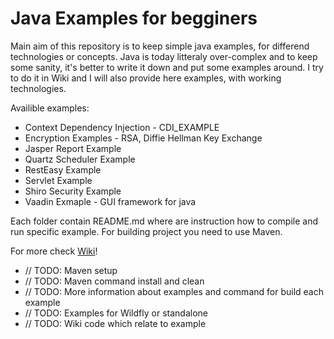 Java Examples for begginers
=====================
Main aim of this repository is to keep simple java examples, for differend technologies or concepts. Java is today litteraly over-complex and to keep some sanity, it's better to write it down and put some examples around. I try to do it in Wiki and I will also provide here examples, with working technologies. 

Availible examples:

 * Context Dependency Injection - CDI_EXAMPLE
 * Encryption Examples - RSA, Diffie Hellman Key Exchange
 * Jasper Report Example
 * Quartz Scheduler Example
 * RestEasy Example
 * Servlet Example
 * Shiro Security Example
 * Vaadin Exmaple - GUI framework for java

Each folder contain README.md where are instruction how to compile and run specific example.
For building project you need to use Maven.

For more check [Wiki](https://github.com/Pooky/java-examples/wiki/)!


* // TODO: Maven setup
* // TODO: Maven command install and clean
* // TODO: More information about examples and command for build each example
* // TODO: Examples for Wildfly or standalone
* // TODO: Wiki code which relate to example